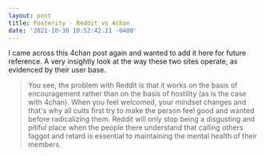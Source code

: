 ```yaml
--- 
layout: post 
title: Posterity - Reddit vs 4chan 
date: '2021-10-30 10:52:42.21 -0400' 
--- 
```

I came across this 4chan post again and wanted to add it here for future reference. A very insightly look at the 
way these two sites operate, as evidenced by their user base. 

> You see, the problem with Reddit is that it works on the basis of encouragement rather than on the basis of 
hostility (as is the case with 4chan). 
> When you feel welcomed, your mindset changes and that's why all cults first try to make the person feel good 
and wanted before radicalizing them. 
> Reddit will only stop being a disgusting and pitiful place when the people there understand that calling 
others faggot and retard is essential to maintaining the mental health of their members. 
